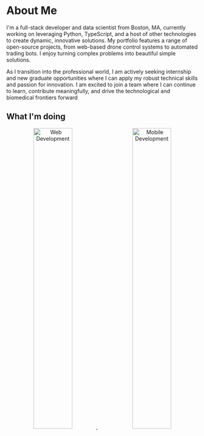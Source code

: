 # About Me

I'm a full-stack developer and data scientist from Boston, MA, currently working on leveraging Python, TypeScript, and a host of other technologies to create dynamic, innovative solutions. My portfolio features a range of open-source projects, from web-based drone control systems to automated trading bots. I enjoy turning complex problems into beautiful simple solutions.

As I transition into the professional world, I am actively seeking internship and new graduate opportunities where I can apply my robust technical skills and passion for innovation. I am excited to join a team where I can continue to learn, contribute meaningfully, and drive the technological and biomedical frontiers forward

## What I'm doing

<p align="center">
  <a href="https://github.com/redayzarra/GameHub-React">
    <img src="https://github.com/redayzarra/redayzarra/assets/113388793/b14f5b63-d8e5-4a39-97e7-00e078076db6" alt="Web Development" width="45%" />
  </a>
  <img src="data:image/gif;base64,R0lGODlhAQABAIAAAAAAAP///yH5BAEAAAAALAAAAAABAAEAAAIBRAA7" width="5%" />
  <a href="https://github.com/redayzarra/study-react-native">
    <img src="https://github.com/redayzarra/redayzarra/assets/113388793/ad464a11-78a8-4e7d-be0e-ec311f9aa8f9" alt="Mobile Development" width="45%" />
  </a>
</p>




